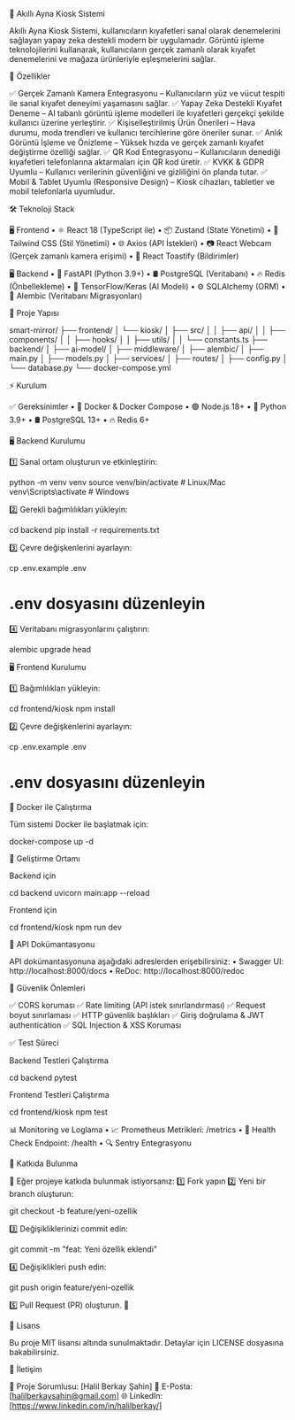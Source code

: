 📌 Akıllı Ayna Kiosk Sistemi

Akıllı Ayna Kiosk Sistemi, kullanıcıların kıyafetleri sanal olarak denemelerini sağlayan yapay zeka destekli modern bir uygulamadır. Görüntü işleme teknolojilerini kullanarak, kullanıcıların gerçek zamanlı olarak kıyafet denemelerini ve mağaza ürünleriyle eşleşmelerini sağlar.

🚀 Özellikler

✅ Gerçek Zamanlı Kamera Entegrasyonu – Kullanıcıların yüz ve vücut tespiti ile sanal kıyafet deneyimi yaşamasını sağlar.
✅ Yapay Zeka Destekli Kıyafet Deneme – AI tabanlı görüntü işleme modelleri ile kıyafetleri gerçekçi şekilde kullanıcı üzerine yerleştirir.
✅ Kişiselleştirilmiş Ürün Önerileri – Hava durumu, moda trendleri ve kullanıcı tercihlerine göre öneriler sunar.
✅ Anlık Görüntü İşleme ve Önizleme – Yüksek hızda ve gerçek zamanlı kıyafet değiştirme özelliği sağlar.
✅ QR Kod Entegrasyonu – Kullanıcıların denediği kıyafetleri telefonlarına aktarmaları için QR kod üretir.
✅ KVKK & GDPR Uyumlu – Kullanıcı verilerinin güvenliğini ve gizliliğini ön planda tutar.
✅ Mobil & Tablet Uyumlu (Responsive Design) – Kiosk cihazları, tabletler ve mobil telefonlarla uyumludur.

🛠 Teknoloji Stack

🖥 Frontend
	•	⚛ React 18 (TypeScript ile)
	•	📦 Zustand (State Yönetimi)
	•	🎨 Tailwind CSS (Stil Yönetimi)
	•	🌐 Axios (API İstekleri)
	•	📷 React Webcam (Gerçek zamanlı kamera erişimi)
	•	🔔 React Toastify (Bildirimler)

🖥 Backend
	•	🚀 FastAPI (Python 3.9+)
	•	🛢 PostgreSQL (Veritabanı)
	•	🔥 Redis (Önbellekleme)
	•	🧠 TensorFlow/Keras (AI Modeli)
	•	⚙ SQLAlchemy (ORM)
	•	🔄 Alembic (Veritabanı Migrasyonları)

📁 Proje Yapısı

smart-mirror/
├── frontend/
│   └── kiosk/
│       ├── src/
│       │   ├── api/
│       │   ├── components/
│       │   ├── hooks/
│       │   ├── utils/
│       │   └── constants.ts
├── backend/
│   ├── ai-model/
│   ├── middleware/
│   ├── alembic/
│   ├── main.py
│   ├── models.py
│   ├── services/
│   ├── routes/
│   ├── config.py
│   └── database.py
└── docker-compose.yml

⚡ Kurulum

✅ Gereksinimler
	•	🐳 Docker & Docker Compose
	•	🟢 Node.js 18+
	•	🐍 Python 3.9+
	•	🛢 PostgreSQL 13+
	•	🔥 Redis 6+

🖥 Backend Kurulumu

1️⃣ Sanal ortam oluşturun ve etkinleştirin:

python -m venv venv
source venv/bin/activate  # Linux/Mac
venv\Scripts\activate  # Windows

2️⃣ Gerekli bağımlılıkları yükleyin:

cd backend
pip install -r requirements.txt

3️⃣ Çevre değişkenlerini ayarlayın:

cp .env.example .env
# .env dosyasını düzenleyin

4️⃣ Veritabanı migrasyonlarını çalıştırın:

alembic upgrade head

🖥 Frontend Kurulumu

1️⃣ Bağımlılıkları yükleyin:

cd frontend/kiosk
npm install

2️⃣ Çevre değişkenlerini ayarlayın:

cp .env.example .env
# .env dosyasını düzenleyin

🐳 Docker ile Çalıştırma

Tüm sistemi Docker ile başlatmak için:

docker-compose up -d

🔧 Geliştirme Ortamı

Backend için

cd backend
uvicorn main:app --reload

Frontend için

cd frontend/kiosk
npm run dev

📜 API Dokümantasyonu

API dokümantasyonuna aşağıdaki adreslerden erişebilirsiniz:
	•	Swagger UI: http://localhost:8000/docs
	•	ReDoc: http://localhost:8000/redoc

🔐 Güvenlik Önlemleri

✅ CORS koruması
✅ Rate limiting (API istek sınırlandırması)
✅ Request boyut sınırlaması
✅ HTTP güvenlik başlıkları
✅ Giriş doğrulama & JWT authentication
✅ SQL Injection & XSS Koruması

✅ Test Süreci

Backend Testleri Çalıştırma

cd backend
pytest

Frontend Testleri Çalıştırma

cd frontend/kiosk
npm test

📊 Monitoring ve Loglama
	•	📈 Prometheus Metrikleri: /metrics
	•	💓 Health Check Endpoint: /health
	•	🔍 Sentry Entegrasyonu

🤝 Katkıda Bulunma

🎯 Eğer projeye katkıda bulunmak istiyorsanız:
1️⃣ Fork yapın
2️⃣ Yeni bir branch oluşturun:

git checkout -b feature/yeni-ozellik

3️⃣ Değişikliklerinizi commit edin:

git commit -m "feat: Yeni özellik eklendi"

4️⃣ Değişiklikleri push edin:

git push origin feature/yeni-ozellik

5️⃣ Pull Request (PR) oluşturun. 🚀

📜 Lisans

Bu proje MIT lisansı altında sunulmaktadır. Detaylar için LICENSE dosyasına bakabilirsiniz.

📩 İletişim

📌 Proje Sorumlusu: [Halil Berkay Şahin]
📧 E-Posta: [halilberkaysahin@gmail.com]
🌐 LinkedIn: [https://www.linkedin.com/in/halilberkay/]